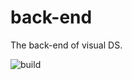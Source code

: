 # back-end
The back-end of visual DS.

![build](https://travis-ci.org/VisualDataStruct/back-end.svg?branch=master)